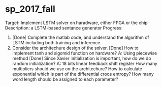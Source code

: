 # sp_2017_fall
Target: Implement LSTM solver on haradware, either FPGA or the chip
Description: a LSTM-based sentance generator
Progress:
1. [Done] Complete the matlab code, and understand the algorithm of LSTM including both training and inference.
2. Consider the architechure design of the solver.
[Done] How to implement tanh and sigomid function on hardware? A: Using piecewise method
[Done] Since Xavier initialization is important, how do we do random initialization? A: 18 bits linear feedback shift register
How many multipliers should we use on the architechure? 
How to calculate exponential which is part of the differential croos entropy?
How many word length should be assigned to each parameter? 
